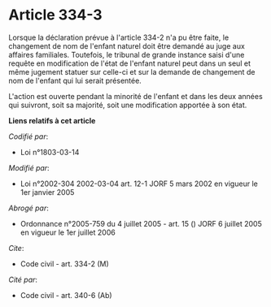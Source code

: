 # Article 334-3

Lorsque la déclaration prévue à l'article 334-2 n'a pu être faite, le changement de nom  de l'enfant naturel doit être
demandé au juge aux affaires familiales. Toutefois, le tribunal de grande instance saisi d'une requête en modification de
l'état de l'enfant naturel peut dans un seul et même jugement statuer sur celle-ci et sur la demande de changement de nom de
l'enfant qui lui serait présentée.

L'action est ouverte pendant la minorité de l'enfant et dans les deux années qui suivront, soit sa majorité, soit une
modification apportée à son état.

**Liens relatifs à cet article**

_Codifié par_:

  - Loi n°1803-03-14

_Modifié par_:

  - Loi n°2002-304 2002-03-04 art. 12-1 JORF 5 mars 2002 en vigueur le 1er janvier 2005

_Abrogé par_:

  - Ordonnance n°2005-759 du 4 juillet 2005 - art. 15 () JORF 6 juillet 2005 en vigueur le 1er juillet 2006

_Cite_:

  - Code civil - art. 334-2 (M)

_Cité par_:

  - Code civil - art. 340-6 (Ab)
